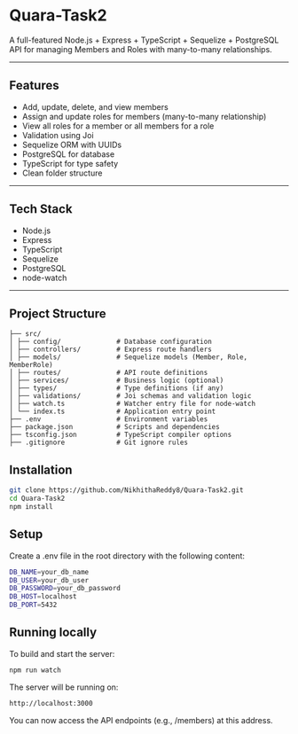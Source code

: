 # Quara-Task2

A full-featured Node.js + Express + TypeScript + Sequelize + PostgreSQL API for managing Members and Roles with many-to-many relationships.

---

##  Features

- Add, update, delete, and view members
- Assign and update roles for members (many-to-many relationship)
- View all roles for a member or all members for a role
- Validation using Joi
- Sequelize ORM with UUIDs
- PostgreSQL for database
- TypeScript for type safety
- Clean folder structure 

---

##  Tech Stack

- Node.js
- Express
- TypeScript
- Sequelize
- PostgreSQL
- node-watch 

---
##  Project Structure

```
├── src/
│ ├── config/              # Database configuration
│ ├── controllers/         # Express route handlers
│ ├── models/              # Sequelize models (Member, Role, MemberRole)
│ ├── routes/              # API route definitions
│ ├── services/            # Business logic (optional)
│ ├── types/               # Type definitions (if any)
│ ├── validations/         # Joi schemas and validation logic
│ ├── watch.ts             # Watcher entry file for node-watch
│ └── index.ts             # Application entry point
├── .env                   # Environment variables
├── package.json           # Scripts and dependencies
├── tsconfig.json          # TypeScript compiler options
├── .gitignore             # Git ignore rules
```

## Installation

```bash
git clone https://github.com/NikhithaReddy8/Quara-Task2.git
cd Quara-Task2
npm install
```

## Setup

Create a .env file in the root directory with the following content:

```bash
DB_NAME=your_db_name
DB_USER=your_db_user
DB_PASSWORD=your_db_password
DB_HOST=localhost
DB_PORT=5432
```

## Running locally

To build and start the server:

```bash
npm run watch
```
The server will be running on:

```bash
http://localhost:3000
```
You can now access the API endpoints (e.g., /members) at this address.
